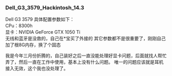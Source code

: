 ### Dell_G3_3579_Hackintosh_14.3

Dell G3 3579 具体配置参数如下：   
CPu：8300h  
显卡：NVIDIA GeForce GTX 1050 Ti    
无线和蓝牙是没救的，自己在*宝买了外接的      其它参数都不是很重要了，刚刚自己加了根8G内存，换了个固态    

我是今年三月份折腾的，自己装好之后一直没能处理好显卡问题，后面就找人帮忙弄了，然后一直在工作中使用，基本上没有什么问题。
唯一的问题应该就是耳机接入无效，这个我也没处理了。   
